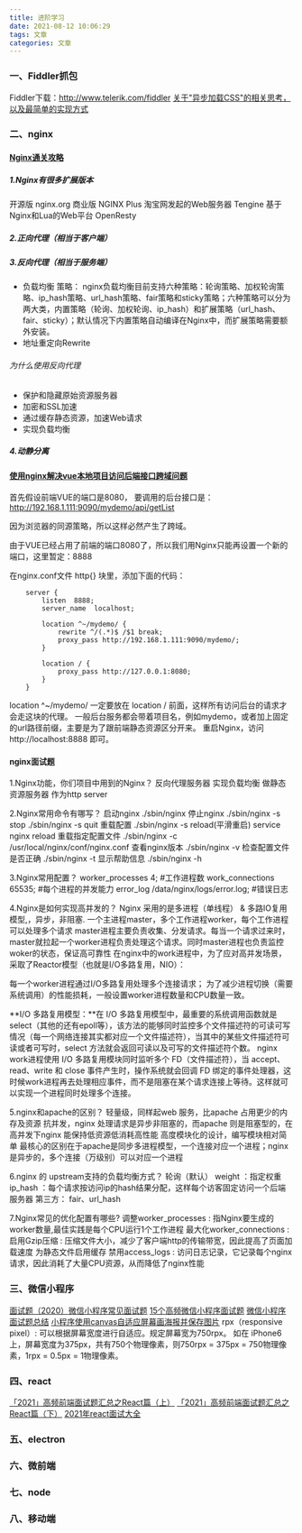 ```yaml
---
title: 进阶学习
date: 2021-08-12 10:06:29
tags: 文章
categories: 文章
---
```


### 一、Fiddler抓包
Fiddler下载：http://www.telerik.com/fiddler
[关于"异步加载CSS"的相关思考，以及最简单的实现方式](https://juejin.cn/post/6844903950907342861)

<!--more-->

### 二、nginx
#### [Nginx通关攻略](https://juejin.cn/post/6844904021552005127)

##### 1.Nginx有很多扩展版本

开源版 nginx.org
商业版 NGINX Plus
淘宝网发起的Web服务器 Tengine
基于Nginx和Lua的Web平台 OpenResty

##### 2.正向代理（相当于客户端）
##### 3.反向代理（相当于服务端）
- 负载均衡
策略：
nginx负载均衡目前支持六种策略：轮询策略、加权轮询策略、ip_hash策略、url_hash策略、fair策略和sticky策略；六种策略可以分为两大类，内置策略（轮询、加权轮询、ip_hash）和扩展策略（url_hash、fair、sticky）；默认情况下内置策略自动编译在Nginx中，而扩展策略需要额外安装。
- 地址重定向Rewrite
###### 为什么使用反向代理

- 保护和隐藏原始资源服务器
- 加密和SSL加速
- 通过缓存静态资源，加速Web请求
- 实现负载均衡

##### 4.动静分离

#### [使用nginx解决vue本地项目访问后端接口跨域问题](https://blog.csdn.net/javahighness/article/details/90454060)

首先假设前端VUE的端口是8080， 要调用的后台接口是：http://192.168.1.111:9090/mydemo/api/getList

因为浏览器的同源策略，所以这样必然产生了跨域。

由于VUE已经占用了前端的端口8080了，所以我们用Nginx只能再设置一个新的端口，这里暂定：8888

在nginx.conf文件 http{} 块里，添加下面的代码：
```
    server {
        listen  8888;
        server_name  localhost;

        location ^~/mydemo/ {
            rewrite ^/(.*)$ /$1 break;
            proxy_pass http://192.168.1.111:9090/mydemo/;
        }

        location / {
            proxy_pass http://127.0.0.1:8080;
        }
    }
```
location ^~/mydemo/ 一定要放在 location / 前面，这样所有访问后台的请求才会走这块的代理。 一般后台服务都会带着项目名，例如mydemo，或者加上固定的url路径前缀，主要是为了跟前端静态资源区分开来。
重启Nginx，访问 http://localhost:8888 即可。

#### nginx面试题

1.Nginx功能，你们项目中用到的Nginx？
反向代理服务器
实现负载均衡
做静态资源服务器
作为http server

2.Nginx常用命令有哪写？
启动nginx    ./sbin/nginx
停止nginx    ./sbin/nginx -s stop   ./sbin/nginx -s quit
重载配置      ./sbin/nginx -s reload(平滑重启) service nginx reload
重载指定配置文件    ./sbin/nginx -c  /usr/local/nginx/conf/nginx.conf
查看nginx版本  ./sbin/nginx -v
检查配置文件是否正确  ./sbin/nginx -t
显示帮助信息  ./sbin/nginx  -h

3.Nginx常用配置？
worker_processes 4;   #工作进程数
work_connections 65535; #每个进程的并发能力
error_log  /data/nginx/logs/error.log;  #错误日志

4.Nginx是如何实现高并发的？
Nginx 采用的是多进程（单线程） & 多路IO复用模型,，异步，非阻塞.
一个主进程master，多个工作进程worker，每个工作进程可以处理多个请求
master进程主要负责收集、分发请求。每当一个请求过来时，master就拉起一个worker进程负责处理这个请求。同时master进程也负责监控woker的状态，保证高可靠性
在nginx中的work进程中，为了应对高并发场景，采取了Reactor模型（也就是I/O多路复用，NIO）：

每一个worker进程通过I/O多路复用处理多个连接请求；
为了减少进程切换（需要系统调用）的性能损耗，一般设置worker进程数量和CPU数量一致。

**I/O 多路复用模型：**在 I/O 多路复用模型中，最重要的系统调用函数就是 select（其他的还有epoll等），该方法的能够同时监控多个文件描述符的可读可写情况（每一个网络连接其实都对应一个文件描述符），当其中的某些文件描述符可读或者可写时，select 方法就会返回可读以及可写的文件描述符个数。
nginx work进程使用 I/O 多路复用模块同时监听多个 FD（文件描述符），当 accept、read、write 和 close 事件产生时，操作系统就会回调 FD 绑定的事件处理器，这时候work进程再去处理相应事件，而不是阻塞在某个请求连接上等待。这样就可以实现一个进程同时处理多个连接。

5.nginx和apache的区别？
轻量级，同样起web 服务，比apache 占用更少的内存及资源
抗并发，nginx 处理请求是异步非阻塞的，而apache 则是阻塞型的，在高并发下nginx 能保持低资源低消耗高性能
高度模块化的设计，编写模块相对简单
最核心的区别在于apache是同步多进程模型，一个连接对应一个进程；nginx是异步的，多个连接（万级别）可以对应一个进程

6.nginx 的 upstream支持的负载均衡方式？
轮询（默认）
weight  ：指定权重
ip_hash ：每个请求按访问ip的hash结果分配，这样每个访客固定访问一个后端服务器
第三方： fair、url_hash

7.Nginx常见的优化配置有哪些?
调整worker_processes : 指Nginx要生成的worker数量,最佳实践是每个CPU运行1个工作进程
最大化worker_connections :
启用Gzip压缩 : 压缩文件大小，减少了客户端http的传输带宽，因此提高了页面加载速度
为静态文件启用缓存
禁用access_logs : 访问日志记录，它记录每个nginx请求，因此消耗了大量CPU资源，从而降低了nginx性能

### 三、微信小程序
[面试题（2020）微信小程序常见面试题](https://segmentfault.com/a/1190000037618484)
[15个高频微信小程序面试题](https://zhuanlan.zhihu.com/p/352122031)
[微信小程序面试题总结](https://cloud.tencent.com/developer/article/1590621)
[小程序使用canvas自适应屏幕画海报并保存图片](https://github1s.com/zhaotbj/learning-notes/blob/master/weichat/%E5%B0%8F%E7%A8%8B%E5%BA%8F%E4%BD%BF%E7%94%A8canvas%E8%87%AA%E9%80%82%E5%BA%94%E5%B1%8F%E5%B9%95%E7%94%BB%E6%B5%B7%E6%8A%A5%E5%B9%B6%E4%BF%9D%E5%AD%98%E5%9B%BE%E7%89%87.md)
rpx（responsive pixel）: 可以根据屏幕宽度进行自适应。规定屏幕宽为750rpx。
如在 iPhone6 上，屏幕宽度为375px，共有750个物理像素，则750rpx = 375px = 750物理像素，1rpx = 0.5px = 1物理像素。

### 四、react
[「2021」高频前端面试题汇总之React篇（上）](https://juejin.cn/post/6941546135827775525)
[「2021」高频前端面试题汇总之React篇（下）](https://juejin.cn/post/6940942549305524238)
[2021年react面试大全](https://blog.csdn.net/qq_33588660/article/details/116644358)

### 五、electron

### 六、微前端

### 七、node

### 八、移动端